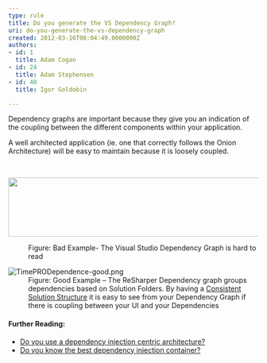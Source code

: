 ```yaml
---
type: rule
title: Do you generate the VS Dependency Graph?
uri: do-you-generate-the-vs-dependency-graph
created: 2012-03-16T08:04:49.0000000Z
authors:
- id: 1
  title: Adam Cogan
- id: 24
  title: Adam Stephensen
- id: 40
  title: Igor Goldobin

---
```




<span class='intro'> <p>​Dependency graphs are important because they give you an indication of the coupling between the different components within your application.</p><p>
A well architected application (ie. one that correctly follows the Onion Architecture) will be easy to maintain because it is loosely coupled.</p>
 </span>

​​<dl class="badImage"><dt> 
      <img src="/PublishingImages/TimePRODependence.png" class="ssw-rteStyle-ImageArea" alt="" style="height&#58;119px;width&#58;620px;" /> 
   </dt><dd>Figure&#58; Bad Example- The Visual Studio Dependency Graph is hard to read</dd></dl><dl class="goodImage"><dt> 
      <img src="/PublishingImages/TimePRODependence-good.png" class="ssw-rteStyle-ImageArea" alt="TimePRODependence-good.png" /> 
   </dt><dd>Figure&#58; Good Example – The ReSharper Dependency graph groups dependencies based on Solution Folders. By having a 
      <a href="/do-you-have-a-consistent-net-solution-structure">Consistent Solution Structure</a> it is easy to see from your Dependency Graph if there is coupling between your UI and your Dependencies</dd></dl><h4>Further Reading&#58;</h4><ul><li>
      <a href="/do-you-use-a-dependency-injection-centric-architecture">Do you use a dependency injection centric architecture?</a></li><li>
      <a href="/Pages/Do-You-Know-the-Best-Dependency-Injection-Container.aspx">Do you know the best dependency injection container?</a>​</li></ul>


